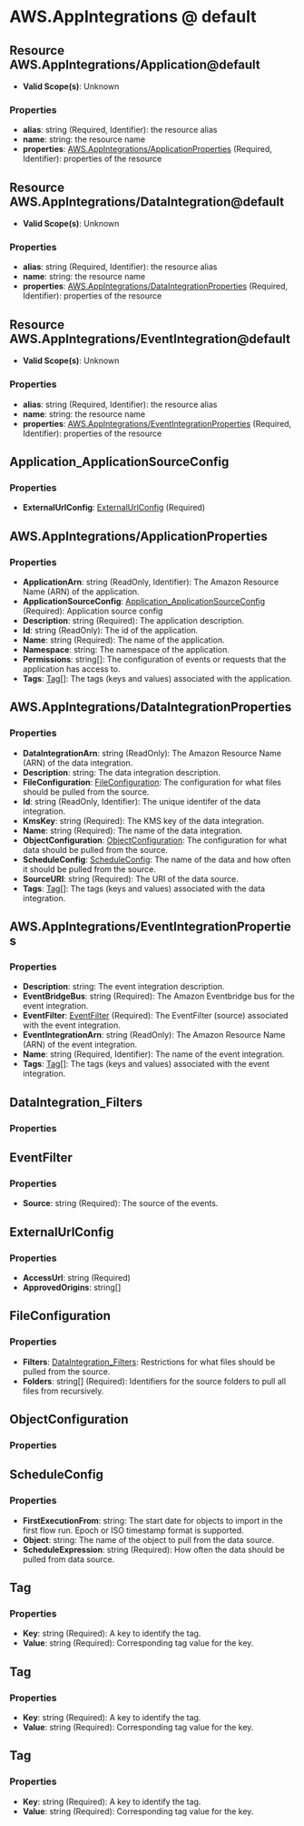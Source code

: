 # AWS.AppIntegrations @ default

## Resource AWS.AppIntegrations/Application@default
* **Valid Scope(s)**: Unknown
### Properties
* **alias**: string (Required, Identifier): the resource alias
* **name**: string: the resource name
* **properties**: [AWS.AppIntegrations/ApplicationProperties](#awsappintegrationsapplicationproperties) (Required, Identifier): properties of the resource

## Resource AWS.AppIntegrations/DataIntegration@default
* **Valid Scope(s)**: Unknown
### Properties
* **alias**: string (Required, Identifier): the resource alias
* **name**: string: the resource name
* **properties**: [AWS.AppIntegrations/DataIntegrationProperties](#awsappintegrationsdataintegrationproperties) (Required, Identifier): properties of the resource

## Resource AWS.AppIntegrations/EventIntegration@default
* **Valid Scope(s)**: Unknown
### Properties
* **alias**: string (Required, Identifier): the resource alias
* **name**: string: the resource name
* **properties**: [AWS.AppIntegrations/EventIntegrationProperties](#awsappintegrationseventintegrationproperties) (Required, Identifier): properties of the resource

## Application_ApplicationSourceConfig
### Properties
* **ExternalUrlConfig**: [ExternalUrlConfig](#externalurlconfig) (Required)

## AWS.AppIntegrations/ApplicationProperties
### Properties
* **ApplicationArn**: string (ReadOnly, Identifier): The Amazon Resource Name (ARN) of the application.
* **ApplicationSourceConfig**: [Application_ApplicationSourceConfig](#applicationapplicationsourceconfig) (Required): Application source config
* **Description**: string (Required): The application description.
* **Id**: string (ReadOnly): The id of the application.
* **Name**: string (Required): The name of the application.
* **Namespace**: string: The namespace of the application.
* **Permissions**: string[]: The configuration of events or requests that the application has access to.
* **Tags**: [Tag](#tag)[]: The tags (keys and values) associated with the application.

## AWS.AppIntegrations/DataIntegrationProperties
### Properties
* **DataIntegrationArn**: string (ReadOnly): The Amazon Resource Name (ARN) of the data integration.
* **Description**: string: The data integration description.
* **FileConfiguration**: [FileConfiguration](#fileconfiguration): The configuration for what files should be pulled from the source.
* **Id**: string (ReadOnly, Identifier): The unique identifer of the data integration.
* **KmsKey**: string (Required): The KMS key of the data integration.
* **Name**: string (Required): The name of the data integration.
* **ObjectConfiguration**: [ObjectConfiguration](#objectconfiguration): The configuration for what data should be pulled from the source.
* **ScheduleConfig**: [ScheduleConfig](#scheduleconfig): The name of the data and how often it should be pulled from the source.
* **SourceURI**: string (Required): The URI of the data source.
* **Tags**: [Tag](#tag)[]: The tags (keys and values) associated with the data integration.

## AWS.AppIntegrations/EventIntegrationProperties
### Properties
* **Description**: string: The event integration description.
* **EventBridgeBus**: string (Required): The Amazon Eventbridge bus for the event integration.
* **EventFilter**: [EventFilter](#eventfilter) (Required): The EventFilter (source) associated with the event integration.
* **EventIntegrationArn**: string (ReadOnly): The Amazon Resource Name (ARN) of the event integration.
* **Name**: string (Required, Identifier): The name of the event integration.
* **Tags**: [Tag](#tag)[]: The tags (keys and values) associated with the event integration.

## DataIntegration_Filters
### Properties

## EventFilter
### Properties
* **Source**: string (Required): The source of the events.

## ExternalUrlConfig
### Properties
* **AccessUrl**: string (Required)
* **ApprovedOrigins**: string[]

## FileConfiguration
### Properties
* **Filters**: [DataIntegration_Filters](#dataintegrationfilters): Restrictions for what files should be pulled from the source.
* **Folders**: string[] (Required): Identifiers for the source folders to pull all files from recursively.

## ObjectConfiguration
### Properties

## ScheduleConfig
### Properties
* **FirstExecutionFrom**: string: The start date for objects to import in the first flow run. Epoch or ISO timestamp format is supported.
* **Object**: string: The name of the object to pull from the data source.
* **ScheduleExpression**: string (Required): How often the data should be pulled from data source.

## Tag
### Properties
* **Key**: string (Required): A key to identify the tag.
* **Value**: string (Required): Corresponding tag value for the key.

## Tag
### Properties
* **Key**: string (Required): A key to identify the tag.
* **Value**: string (Required): Corresponding tag value for the key.

## Tag
### Properties
* **Key**: string (Required): A key to identify the tag.
* **Value**: string (Required): Corresponding tag value for the key.

